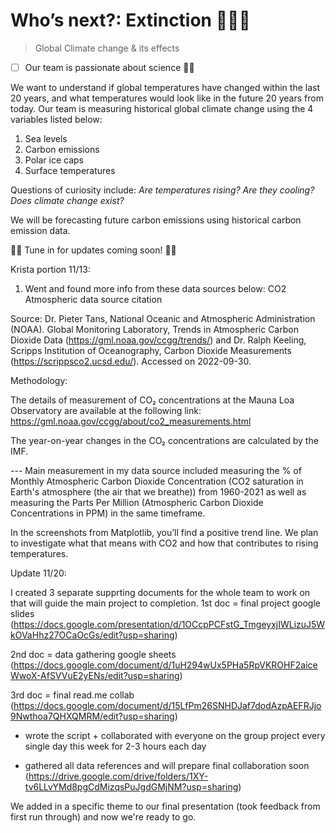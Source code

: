 # Who’s next?: Extinction 🦕🦖🧌

> Global Climate change & its effects
- [ ] Our team is passionate about science 👩‍🔬

We want to understand if global temperatures have changed within the last 20 years, and what temperatures would look like in the future 20 years from today.
Our team is measuring historical global climate change using the 4 variables listed below:
1. Sea levels
2. Carbon emissions
3. Polar ice caps
4. Surface temperatures

Questions of curiosity include: *Are temperatures rising? Are they cooling? Does climate change exist?*


We will be forecasting future carbon emissions using historical carbon emission data. 

🚨💥 Tune in for updates coming soon! 🚨💥

Krista portion 11/13: 

1. Went and found more info from these data sources below: 
CO2 Atmospheric data source citation

Source: Dr. Pieter Tans, National Oceanic and Atmospheric Administration (NOAA).
Global Monitoring Laboratory, Trends in Atmospheric Carbon Dioxide Data (https://gml.noaa.gov/ccgg/trends/) 
and Dr. Ralph Keeling, Scripps Institution of Oceanography, Carbon Dioxide Measurements (https://scrippsco2.ucsd.edu/).
Accessed on 2022-09-30.


Methodology:

The details of measurement of CO₂ concentrations at the Mauna Loa Observatory are available at the following link: https://gml.noaa.gov/ccgg/about/co2_measurements.html

The year-on-year changes in the CO₂ concentrations are calculated by the IMF.


--- Main measurement in my data source included measuring the % of Monthly Atmospheric Carbon Dioxide Concentration (CO2 saturation in Earth's atmosphere (the air that we breathe)) from 1960-2021 as well as measuring the Parts Per Million (Atmospheric Carbon Dioxide Concentrations in PPM) in the same timeframe. 

In the screenshots from Matplotlib, you’ll find a positive trend line. We plan to investigate what that means with CO2 and how that contributes to rising temperatures. 

Update 11/20: 

I created 3 separate supprting documents for the whole team to work on that will guide the main project to completion. 
1st doc = final project google slides (https://docs.google.com/presentation/d/1OCcpPCFstG_TmgeyxjIWLizuJ5WkOVaHhz27OCaOcGs/edit?usp=sharing)


2nd doc = data gathering google sheets (https://docs.google.com/document/d/1uH294wUx5PHa5RpVKROHF2aiceWwoX-AfSVVuE2yENs/edit?usp=sharing)


3rd doc = final read.me collab (https://docs.google.com/document/d/15LfPm26SNHDJaf7dodAzpAEFRJjo9Nwthoa7QHXQMRM/edit?usp=sharing)

- wrote the script + collaborated with everyone on the group project every single day this week for 2-3 hours each day


- gathered all data references and will prepare final collaboration soon (https://drive.google.com/drive/folders/1XY-tv6LLvYMd8pgCdMizqsPuJgdGMjNM?usp=sharing)

We added in a specific theme to our final presentation (took feedback from first run through) and now we're ready to go. 
